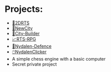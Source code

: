 # Projects:
* [🧚2DRTS](https://mnbvmnbv2.github.io/2DRts)
* [🌆NewCity](https://mnbvmnbv2.github.io/NewCity)
* [🎪City-Builder](https://mnbvmnbv2.github.io/City-Builder/)
* [📈RTS-RPG](https://mnbvmnbv2.github.io/RTS-RPG)
* [🗼Nydalen-Defence](https://mnbvmnbv2.github.io/Nydalen-Defence)
* [🖱️NydalenClicker](https://mnbvmnbv2.github.io/NydalenClicker)
* A simple chess engine with a basic computer
* Secret private project
